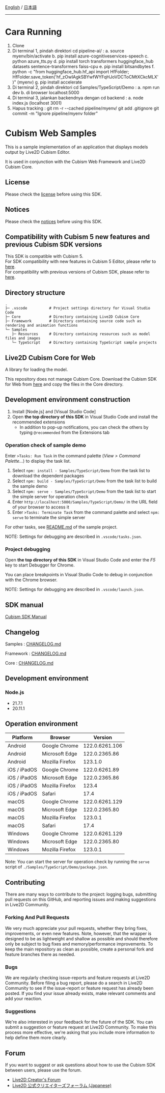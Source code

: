 [English](README.md) / [日本語](README.ja.md)

---

# Cara Running

1. Clone
2. Di terminal 1, pindah direktori cd pipeline-ai/ :
   a. source myenv/bin/activate
   b. pip install azure-cognitiveservices-speech
   c. python azure_tts.py
   d. pip install torch transformers huggingface_hub datasets sentence-transformers faiss-cpu
   e. pip install bitsandbytes
   f. python -c "from huggingface_hub.hf_api import HfFolder; HfFolder.save_token('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')"
   (myenv)
   g. pip install accelerate
3. Di terminal 2, pindah direktori cd Samples/TypeScript/Demo :
   a. npm run dev
   b. di browser localhost:5000
4. Di terminal 3, jalankan backendnya dengan cd backend :
   a. node index.js (localhost 3001)
5. Hapus tracking :
   git rm -r --cached pipeline/myenv/
   git add .gitignore
   git commit -m "Ignore pipeline/myenv folder"

# Cubism Web Samples

This is a sample implementation of an application that displays models output by Live2D Cubism Editor.

It is used in conjunction with the Cubism Web Framework and Live2D Cubism Core.

## License

Please check the [license](LICENSE.md) before using this SDK.

## Notices

Please check the [notices](NOTICE.md) before using this SDK.

## Compatibility with Cubism 5 new features and previous Cubism SDK versions

This SDK is compatible with Cubism 5.  
For SDK compatibility with new features in Cubism 5 Editor, please refer to [here](https://docs.live2d.com/en/cubism-sdk-manual/cubism-5-new-functions/).  
For compatibility with previous versions of Cubism SDK, please refer to [here](https://docs.live2d.com/en/cubism-sdk-manual/compatibility-with-cubism-5/).

## Directory structure

```
.
├─ .vscode          # Project settings directory for Visual Studio Code
├─ Core             # Directory containing Live2D Cubism Core
├─ Framework        # Directory containing source code such as rendering and animation functions
└─ Samples
   ├─ Resources     # Directory containing resources such as model files and images
   └─ TypeScript    # Directory containing TypeScript sample projects
```

## Live2D Cubism Core for Web

A library for loading the model.

This repository does not manage Cubism Core.
Download the Cubism SDK for Web from [here](https://www.live2d.com/download/cubism-sdk/download-web/) and copy the files in the Core directory.

## Development environment construction

1. Install [Node.js] and [Visual Studio Code]
1. Open **the top directory of this SDK** in Visual Studio Code and install the recommended extensions
   - In addition to pop-up notifications, you can check the others by typing `@recommended` from the Extensions tab

### Operation check of sample demo

Enter `>Tasks: Run Task` in the command palette (_View > Command Palette..._) to display the task list.

1. Select `npm: install - Samples/TypeScript/Demo` from the task list to download the dependent packages
1. Select `npm: build - Samples/TypeScript/Demo` from the task list to build the sample demo
1. Select `npm: serve - Samples/TypeScript/Demo` from the task list to start the simple server for operation check
1. Enter `http://localhost:5000/Samples/TypeScript/Demo/` in the URL field of your browser to access it
1. Enter `>Tasks: Terminate Task` from the command palette and select `npm: serve` to terminate the simple server

For other tasks, see [README.md](Samples/TypeScript/README.md) of the sample project.

NOTE: Settings for debugging are described in `.vscode/tasks.json`.

### Project debugging

Open **the top directory of this SDK** in Visual Studio Code and enter the _F5_ key to start Debugger for Chrome.

You can place breakpoints in Visual Studio Code to debug in conjunction with the Chrome browser.

NOTE: Settings for debugging are described in `.vscode/launch.json`.

## SDK manual

[Cubism SDK Manual](https://docs.live2d.com/cubism-sdk-manual/top/)

## Changelog

Samples : [CHANGELOG.md](CHANGELOG.md)

Framework : [CHANGELOG.md](Framework/CHANGELOG.md)

Core : [CHANGELOG.md](Core/CHANGELOG.md)

## Development environment

### Node.js

- 21.7.1
- 20.11.1

## Operation environment

| Platform     | Browser         | Version        |
| ------------ | --------------- | -------------- |
| Android      | Google Chrome   | 122.0.6261.106 |
| Android      | Microsoft Edge  | 122.0.2365.86  |
| Android      | Mozilla Firefox | 123.1.0        |
| iOS / iPadOS | Google Chrome   | 122.0.6261.89  |
| iOS / iPadOS | Microsoft Edge  | 122.0.2365.86  |
| iOS / iPadOS | Mozilla Firefox | 123.4          |
| iOS / iPadOS | Safari          | 17.4           |
| macOS        | Google Chrome   | 122.0.6261.129 |
| macOS        | Microsoft Edge  | 122.0.2365.80  |
| macOS        | Mozilla Firefox | 123.0.1        |
| macOS        | Safari          | 17.4           |
| Windows      | Google Chrome   | 122.0.6261.129 |
| Windows      | Microsoft Edge  | 122.0.2365.80  |
| Windows      | Mozilla Firefox | 123.0.1        |

Note: You can start the server for operation check by running the `serve` script of `./Samples/TypeScript/Demo/package.json`.

## Contributing

There are many ways to contribute to the project: logging bugs, submitting pull requests on this GitHub, and reporting issues and making suggestions in Live2D Community.

### Forking And Pull Requests

We very much appreciate your pull requests, whether they bring fixes, improvements, or even new features. Note, however, that the wrapper is designed to be as lightweight and shallow as possible and should therefore only be subject to bug fixes and memory/performance improvements. To keep the main repository as clean as possible, create a personal fork and feature branches there as needed.

### Bugs

We are regularly checking issue-reports and feature requests at Live2D Community. Before filing a bug report, please do a search in Live2D Community to see if the issue-report or feature request has already been posted. If you find your issue already exists, make relevant comments and add your reaction.

### Suggestions

We're also interested in your feedback for the future of the SDK. You can submit a suggestion or feature request at Live2D Community. To make this process more effective, we're asking that you include more information to help define them more clearly.

## Forum

If you want to suggest or ask questions about how to use the Cubism SDK between users, please use the forum.

- [Live2D Creator's Forum](https://community.live2d.com/)
- [Live2D 公式クリエイターズフォーラム (Japanese)](https://creatorsforum.live2d.com/)
